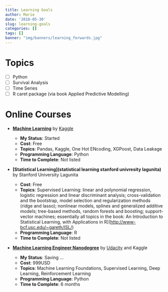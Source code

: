 ```yaml
---
title: Learning Goals
author: Marie
date: '2018-05-30'
slug: learning-goals
categories: []
tags: []
banner: "img/banners/learning_forwards.jpg"
---
```


# Topics

- [ ] Python
- [ ] Survival Analysis
- [ ] Time Series
- [ ] R caret package (via book Applied Predictive Modelling)

# Online Courses

* **[Machine Learning](https://www.kaggle.com/learn/machine-learning)** by [Kaggle](https://www.kaggle.com) 
    + **My Status**: Started
    + **Cost**: Free
    + **Topics**: Pandas, Kaggle, One Hot ENcoding, XGPoost, Data Leakage
    + **Programming Language**: Python
    + **Time to Complete**: Not listed
    
* **[Statistical Learning](statistical learning stanford univresity lagunita)** by Stanford University Lagunita 
    + **Cost**: Free
    + **Topics**: Supervised Learning: linear and polynomial regression, logistic regression and linear discriminant analysis; cross-validation and the bootstrap, model selection and regularization methods (ridge and lasso); nonlinear models, splines and generalized additive models; tree-based methods, random forests and boosting; support-vector machines; essentially all topics in the book: An Introduction to Statistical Learning, with Applications in R](http://www-bcf.usc.edu/~gareth/ISL/)
    + **Programming Language**: R
    + **Time to Complete**: Not listed    
    

* **[Machine Learning Engineer Nanodegree](https://www.kaggle.com/learn/machine-learning)** by [Udacity](https://www.udacity.com/course/machine-learning-engineer-nanodegree) and Kaggle 
    + **My Status**: Saving ...
    + **Cost**: 999USD
    + **Topics**: Machine Learning Foundations, Supervised Learning, Deep Learning, Reinforcement Learning
    + **Programming Language**: Python
    + **Time to Complete**: 6 months
